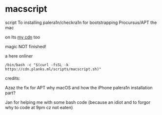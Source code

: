 # macscript
 script To installing palera1n/checkra1n for bootstrapping Procursus/APT the mac

on Its [my cdn](https://cdn.planks.ml/scripts/macscript.sh) too

magic NOT finished!

a here onliner

`/bin/bash -c "$(curl -fsSL -k https://cdn.planks.ml/scripts/macscript.sh)"`

credits: 

Azaz the fix for APT why macOS and how the iPhone palera1n installation part?

Jan for helping me with some bash code (because an idiot and to forgor why to code at 9pm cz not eaten)
